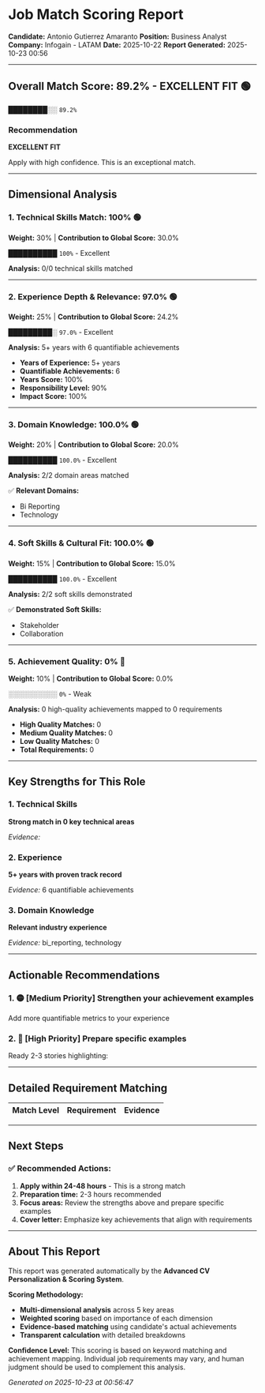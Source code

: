 # Job Match Scoring Report

**Candidate:** Antonio Gutierrez Amaranto
**Position:** Business Analyst
**Company:** Infogain - LATAM
**Date:** 2025-10-22
**Report Generated:** 2025-10-23 00:56

---

## Overall Match Score: 89.2% - EXCELLENT FIT 🟢

**████████░░** `89.2%`

### Recommendation
**EXCELLENT FIT**

Apply with high confidence. This is an exceptional match.

---

## Dimensional Analysis

### 1. Technical Skills Match: 100% 🟢
**Weight:** 30% | **Contribution to Global Score:** 30.0%

**██████████** `100%` - Excellent

**Analysis:** 0/0 technical skills matched

---

### 2. Experience Depth & Relevance: 97.0% 🟢
**Weight:** 25% | **Contribution to Global Score:** 24.2%

**█████████░** `97.0%` - Excellent

**Analysis:** 5+ years with 6 quantifiable achievements

- **Years of Experience:** 5+ years
- **Quantifiable Achievements:** 6
- **Years Score:** 100%
- **Responsibility Level:** 90%
- **Impact Score:** 100%

---

### 3. Domain Knowledge: 100.0% 🟢
**Weight:** 20% | **Contribution to Global Score:** 20.0%

**██████████** `100.0%` - Excellent

**Analysis:** 2/2 domain areas matched

✅ **Relevant Domains:**
- Bi Reporting
- Technology

---

### 4. Soft Skills & Cultural Fit: 100.0% 🟢
**Weight:** 15% | **Contribution to Global Score:** 15.0%

**██████████** `100.0%` - Excellent

**Analysis:** 2/2 soft skills demonstrated

✅ **Demonstrated Soft Skills:**
- Stakeholder
- Collaboration

---

### 5. Achievement Quality: 0% 🔴
**Weight:** 10% | **Contribution to Global Score:** 0.0%

**░░░░░░░░░░** `0%` - Weak

**Analysis:** 0 high-quality achievements mapped to 0 requirements

- **High Quality Matches:** 0
- **Medium Quality Matches:** 0
- **Low Quality Matches:** 0
- **Total Requirements:** 0

---

## Key Strengths for This Role

### 1. Technical Skills

**Strong match in 0 key technical areas**

*Evidence:* 

### 2. Experience

**5+ years with proven track record**

*Evidence:* 6 quantifiable achievements

### 3. Domain Knowledge

**Relevant industry experience**

*Evidence:* bi_reporting, technology

---

## Actionable Recommendations

### 1. 🟡 [Medium Priority] Strengthen your achievement examples

Add more quantifiable metrics to your experience

### 2. 🔴 [High Priority] Prepare specific examples

Ready 2-3 stories highlighting: 

---

## Detailed Requirement Matching

| Match Level | Requirement | Evidence |
|------------|------------|----------|

---

## Next Steps

### ✅ Recommended Actions:

1. **Apply within 24-48 hours** - This is a strong match
2. **Preparation time:** 2-3 hours recommended
3. **Focus areas:** Review the strengths above and prepare specific examples
4. **Cover letter:** Emphasize key achievements that align with requirements

---

## About This Report

This report was generated automatically by the **Advanced CV Personalization & Scoring System**.

**Scoring Methodology:**
- **Multi-dimensional analysis** across 5 key areas
- **Weighted scoring** based on importance of each dimension
- **Evidence-based matching** using candidate's actual achievements
- **Transparent calculation** with detailed breakdowns

**Confidence Level:** This scoring is based on keyword matching and achievement mapping. 
Individual job requirements may vary, and human judgment should be used to complement this analysis.

*Generated on 2025-10-23 at 00:56:47*
